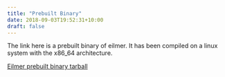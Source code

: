 ```yaml
---
title: "Prebuilt Binary"
date: 2018-09-03T19:52:31+10:00
draft: false
---
```


The link here is a prebuilt binary of eilmer. It has been compiled
on a linux system with the x86_64 architecture.

[Eilmer prebuilt binary tarball](/tarball/eilmer-prebuilt-for-linux-x86_64.tar.gz)



